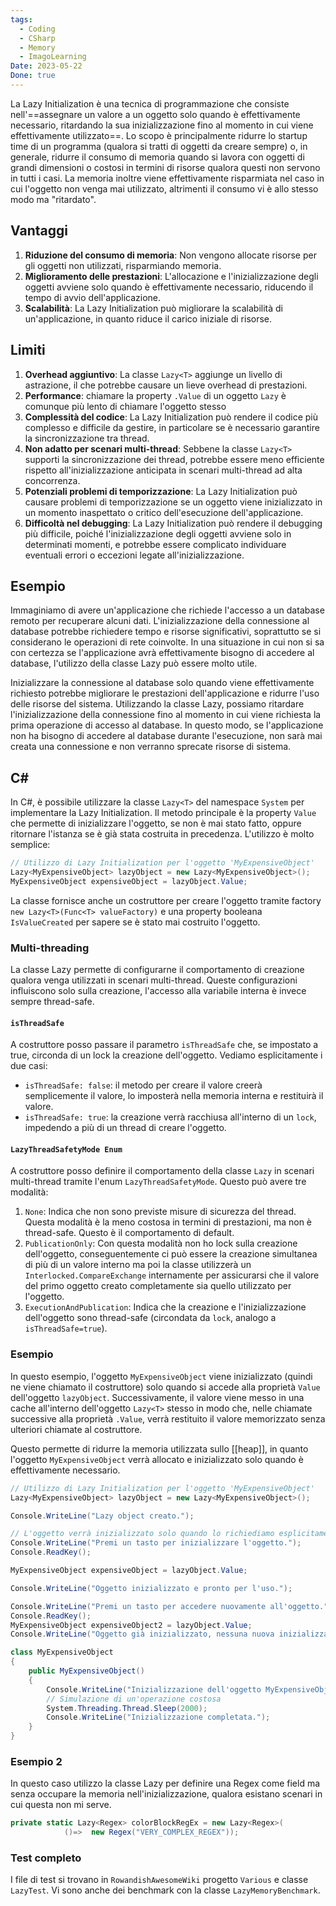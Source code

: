 ```yaml
---
tags:
  - Coding
  - CSharp
  - Memory
  - ImagoLearning
Date: 2023-05-22
Done: true
---
```

La Lazy Initialization è una tecnica di programmazione che consiste nell'==assegnare un valore a un oggetto solo quando è effettivamente necessario, ritardando la sua inizializzazione fino al momento in cui viene effettivamente utilizzato==.
Lo scopo è principalmente ridurre lo startup time di un programma (qualora si tratti di oggetti da creare sempre) o, in generale, ridurre il consumo di memoria  quando si lavora con oggetti di grandi dimensioni o costosi in termini di risorse qualora questi non servono in tutti i casi.
La memoria inoltre viene effettivamente risparmiata nel caso in cui l'oggetto non venga mai utilizzato, altrimenti il consumo vi è allo stesso modo ma "ritardato".

## Vantaggi

1. **Riduzione del consumo di memoria**: Non vengono allocate risorse per gli oggetti non utilizzati, risparmiando memoria.
2. **Miglioramento delle prestazioni**: L'allocazione e l'inizializzazione degli oggetti avviene solo quando è effettivamente necessario, riducendo il tempo di avvio dell'applicazione.
4. **Scalabilità**: La Lazy Initialization può migliorare la scalabilità di un'applicazione, in quanto riduce il carico iniziale di risorse.

## Limiti

1. **Overhead aggiuntivo**: La classe `Lazy<T>` aggiunge un livello di astrazione, il che potrebbe causare un lieve overhead di prestazioni.
2. **Performance**: chiamare la property `.Value` di un oggetto `Lazy` è comunque più lento di chiamare l'oggetto stesso
3. **Complessità del codice**: La Lazy Initialization può rendere il codice più complesso e difficile da gestire, in particolare se è necessario garantire la sincronizzazione tra thread.
4. **Non adatto per scenari multi-thread**: Sebbene la classe `Lazy<T>` supporti la sincronizzazione dei thread, potrebbe essere meno efficiente rispetto all'inizializzazione anticipata in scenari multi-thread ad alta concorrenza.
5. **Potenziali problemi di temporizzazione**: La Lazy Initialization può causare problemi di temporizzazione se un oggetto viene inizializzato in un momento inaspettato o critico dell'esecuzione dell'applicazione.
6. **Difficoltà nel debugging**: La Lazy Initialization può rendere il debugging più difficile, poiché l'inizializzazione degli oggetti avviene solo in determinati momenti, e potrebbe essere complicato individuare eventuali errori o eccezioni legate all'inizializzazione.

## Esempio 
Immaginiamo di avere un'applicazione che richiede l'accesso a un database remoto per recuperare alcuni dati. L'inizializzazione della connessione al database potrebbe richiedere tempo e risorse significativi, soprattutto se si considerano le operazioni di rete coinvolte. In una situazione in cui non si sa con certezza se l'applicazione avrà effettivamente bisogno di accedere al database, l'utilizzo della classe Lazy può essere molto utile.

Inizializzare la connessione al database solo quando viene effettivamente richiesto potrebbe migliorare le prestazioni dell'applicazione e ridurre l'uso delle risorse del sistema. Utilizzando la classe Lazy, possiamo ritardare l'inizializzazione della connessione fino al momento in cui viene richiesta la prima operazione di accesso al database. In questo modo, se l'applicazione non ha bisogno di accedere al database durante l'esecuzione, non sarà mai creata una connessione e non verranno sprecate risorse di sistema.

## C\#
In C#, è possibile utilizzare la classe `Lazy<T>` del namespace `System` per implementare la Lazy Initialization.
Il metodo principale è la property `Value` che permette di inizializzare l'oggetto, se non è mai stato fatto, oppure ritornare l'istanza se è già stata costruita in precedenza.
L'utilizzo è molto semplice:
```csharp
// Utilizzo di Lazy Initialization per l'oggetto 'MyExpensiveObject'
Lazy<MyExpensiveObject> lazyObject = new Lazy<MyExpensiveObject>();
MyExpensiveObject expensiveObject = lazyObject.Value;
```
La classe fornisce anche un costruttore per creare l'oggetto tramite factory `new Lazy<T>(Func<T> valueFactory)` e una property booleana `IsValueCreated` per sapere se è stato mai costruito l'oggetto.

### Multi-threading
La classe Lazy permette di configurarne il comportamento di creazione qualora venga utilizzati in scenari multi-thread.
Queste configurazioni influiscono solo sulla creazione, l'accesso alla variabile interna è invece sempre thread-safe.

#### `isThreadSafe`
A costruttore posso passare il parametro `isThreadSafe` che, se impostato a true, circonda di un lock la creazione dell'oggetto.
Vediamo esplicitamente i due casi:
* `isThreadSafe: false`: il metodo per creare il valore creerà semplicemente il valore, lo imposterà nella memoria interna e restituirà il valore.
* `isThreadSafe: true`: la creazione verrà racchiusa all'interno di un `lock`, impedendo a più di un thread di creare l'oggetto.

#### `LazyThreadSafetyMode Enum`

A costruttore posso definire il comportamento della classe `Lazy` in scenari multi-thread tramite l'enum `LazyThreadSafetyMode`.
Questo può avere tre modalità:
1.  `None`: Indica che non sono previste misure di sicurezza del thread. Questa modalità è la meno costosa in termini di prestazioni, ma non è thread-safe. Questo è il comportamento di default.
2.  `PublicationOnly`: Con questa modalità non ho lock sulla creazione dell'oggetto, conseguentemente ci può essere la creazione simultanea di più di un valore interno ma poi la classe utilizzerà un `Interlocked.CompareExchange` internamente per assicurarsi che il valore del primo oggetto creato completamente sia quello utilizzato per l'oggetto.
3.  `ExecutionAndPublication`: Indica che la creazione e l'inizializzazione dell'oggetto sono thread-safe (circondata da `lock`, analogo a `isThreadSafe=true`).



### Esempio
In questo esempio, l'oggetto `MyExpensiveObject` viene inizializzato (quindi ne viene chiamato il costruttore) solo quando si accede alla proprietà `Value` dell'oggetto `lazyObject`. Successivamente, il valore viene messo in una cache all'interno dell'oggetto `Lazy<T>` stesso in modo che, nelle chiamate successive alla proprietà `.Value`, verrà restituito il valore memorizzato senza ulteriori chiamate al costruttore.

Questo permette di ridurre la memoria utilizzata sullo [[heap]], in quanto l'oggetto `MyExpensiveObject` verrà allocato e inizializzato solo quando è effettivamente necessario.

```csharp
// Utilizzo di Lazy Initialization per l'oggetto 'MyExpensiveObject'
Lazy<MyExpensiveObject> lazyObject = new Lazy<MyExpensiveObject>();

Console.WriteLine("Lazy object creato.");

// L'oggetto verrà inizializzato solo quando lo richiediamo esplicitamente
Console.WriteLine("Premi un tasto per inizializzare l'oggetto.");
Console.ReadKey();

MyExpensiveObject expensiveObject = lazyObject.Value;

Console.WriteLine("Oggetto inizializzato e pronto per l'uso.");

Console.WriteLine("Premi un tasto per accedere nuovamente all'oggetto.");
Console.ReadKey();
MyExpensiveObject expensiveObject2 = lazyObject.Value;
Console.WriteLine("Oggetto già inizializzato, nessuna nuova inizializzazione.\n");

class MyExpensiveObject
{
    public MyExpensiveObject()
    {
        Console.WriteLine("Inizializzazione dell'oggetto MyExpensiveObject...");
        // Simulazione di un'operazione costosa
        System.Threading.Thread.Sleep(2000);
        Console.WriteLine("Inizializzazione completata.");
    }
}
```

### Esempio 2
In questo caso utilizzo la classe Lazy per definire una Regex come field ma senza occupare la memoria nell'inizializzazione, qualora esistano scenari in cui questa non mi serve.
```csharp
private static Lazy<Regex> colorBlockRegEx = new Lazy<Regex>(
            ()=>  new Regex("VERY_COMPLEX_REGEX"));
```

### Test completo
I file di test si trovano in `RowandishAwesomeWiki` progetto `Various` e classe `LazyTest`. Vi sono anche dei benchmark con la classe `LazyMemoryBenchmark`.